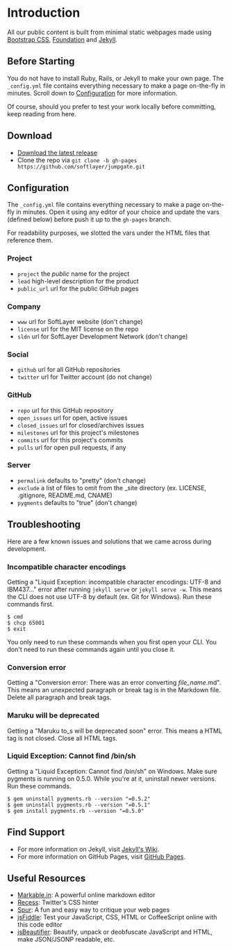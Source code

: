 # Introduction

All our public content is built from minimal static webpages made using [Bootstrap CSS](http://getboostrap.com), [Foundation](http://foundation.zurb.com) and [Jekyll](http://jekyllrb.com).

## Before Starting
You do not have to install Ruby, Rails, or Jekyll to make your own page. The `_config.yml` file contains everything necessary to make a page on-the-fly in minutes. Scroll down to [Configuration](#configuration) for more information.

Of course, should you prefer to test your work locally before committing, keep reading from here.

## Download

* [Download the latest release](https://github.com/softlayer/jumpgate/archive/gh-pages.zip)
* Clone the repo via `git clone -b gh-pages https://github.com/softlayer/jumpgate.git`

## Configuration
The `_config.yml` file contains everything necessary to make a page on-the-fly in minutes. Open it using any editor of your choice and update the vars (defined below) before push it up to the `gh-pages` branch.

For readability purposes, we slotted the vars under the HTML files that reference them.

### Project
* `project` the *public* name for the project
* `lead` high-level description for the product
* `public_url` url for the public GitHub pages

### Company
* `www` url for SoftLayer website (don't change)
* `license` url for the MIT license on the repo
* `sldn` url for SoftLayer Development Network (don't change)

### Social
* `github` url for all GitHub repositories
* `twitter` url for Twitter account (do not change)

### GitHub
* `repo` url for this GitHub repository
* `open_issues` url for open, active issues
* `closed_issues` url for closed/archives issues
* `milestones` url for this project's milestones
* `commits` url for this project's commits
* `pulls` url for open pull requests, if any

### Server
* `permalink` defaults to "pretty" (don't change)
* `exclude` a list of files to omit from the _site directory (ex. LICENSE, .gitignore, README.md, CNAME)
* `pygments` defaults to "true" (don't change)

## Troubleshooting

Here are a few known issues and solutions that we came across during development. 

### Incompatible character encodings

Getting a "Liquid Exception: incompatible character encodings: UTF-8 and IBM437..." error after running `jekyll serve` or `jekyll serve -w`. This means the CLI does not use UTF-8 by default (ex. Git for Windows). Run these commands first.

    $ cmd
    $ chcp 65001
    $ exit

You only need to run these commands when you first open your CLI. You don't need to run these commands again until you close it.

### Conversion error

Getting a "Conversion error: There was an error converting *file_name*.md". This means an unexpected paragraph or break tag is in the Markdown file. Delete all paragraph and break tags.

### Maruku will be deprecated

Getting a "Maruku to_s will be deprecated soon" error. This means a HTML tag is not closed. Close all HTML tags.

### Liquid Exception: Cannot find /bin/sh

Getting a "Liquid Exception: Cannot find /bin/sh" on Windows. Make sure pygments is running on 0.5.0. While you're at it, uninstall newer versions. Run these commands.

    $ gem uninstall pygments.rb --version "=0.5.2"
    $ gem uninstall pygments.rb --version "=0.5.1"
    $ gem install pygments.rb --version "=0.5.0"

## Find Support
* For more information on Jekyll, visit [Jekyll's Wiki](https://github.com/mojombo/jekyll/wiki).
* For more information on GitHub Pages, visit [GitHub Pages](http://pages.github.com).

## Useful Resources

* [Markable.in](http://markable.in): A powerful online markdown editor
* [Recess](http://twitter.github.io/recess): Twitter's CSS hinter
* [Spur](http://www.spurapp.com): A fun and easy way to critique your web pages
* [jsFiddle](http://jsfiddle.net): Test your JavaScript, CSS, HTML or CoffeeScript online with this code editor
* [jsBeautifier](http://jsbeautifier.org): Beautify, unpack or deobfuscate JavaScript and HTML, make JSON/JSONP readable, etc.
